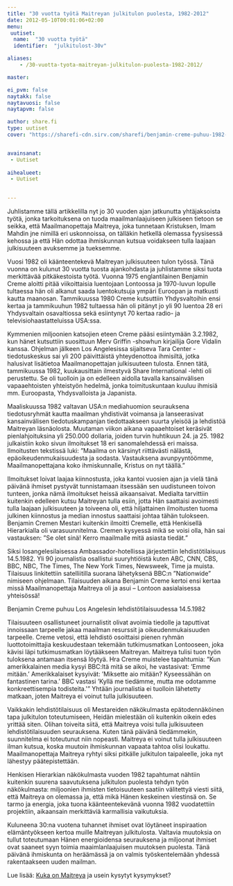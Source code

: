 ```yaml
---
title: "30 vuotta työtä Maitreyan julkitulon puolesta, 1982-2012"
date: 2012-05-10T00:01:06+02:00
menu:
 uutiset:
  name:  "30 vuotta työtä"
  identifier:  "julkitulost-30v"

aliases:
    - /30-vuotta-tyota-maitreyan-julkitulon-puolesta-1982-2012/

master:

ei_pvm: false
naytakk: false
naytavuosi: false
naytapvm: false

author: share.fi
type: uutiset
cover: "https://sharefi-cdn.sirv.com/sharefi/benjamin-creme-puhuu-1982-los-angeles-lehdistotilaisuus.jpg?cx=360&cw=686&cy=80"


avainsanat:
 - Uutiset
 
aihealueet:
 - Uutiset
 

---
```



<p class="alustus">Juhlistamme tällä artikkelilla nyt jo 30 vuoden ajan jatkunutta yhtäjaksoista työtä, jonka tarkoituksena on tuoda maailmanlaajuiseen julkiseen tietoon se seikka, että Maailmanopettaja Maitreya, joka tunnetaan Kristuksen, Imam Mahdin jne nimillä eri uskonnoissa, on tälläkin hetkellä olemassa fyysisessä kehossa ja että Hän odottaa ihmiskunnan kutsua voidakseen tulla laajaan julkisuuteen avuksemme ja tueksemme.</p>

<p>Vuosi 1982 oli käänteentekevä Maitreyan julkisuuteen tulon työssä. Tänä vuonna on kulunut 30 vuotta tuosta ajankohdasta ja juhlistamme siksi tuota merkittävää pitkäkestoista työtä. Vuonna 1975 englantilainen Benjamin Creme aloitti pitää viikoittaisia luentojaan Lontoossa ja 1970-luvun lopulle tultaessa hän oli alkanut saada luentokutsuja ympäri Euroopan ja matkusti kautta maanosan. Tammikuussa 1980 Creme kutsuttiin Yhdysvaltoihin ensi kertaa ja tammikuuhun 1982 tultaessa hän oli pitänyt jo yli 90 luentoa 28 eri Yhdysvaltain osavaltiossa sekä esiintynyt 70 kertaa radio- ja televisiohaastatteluissa USA:ssa.</p>
<p>Kymmenien miljoonien katsojien eteen Creme pääsi esiintymään 3.2.1982, kun hänet kutsuttiin suosittuun Merv Griffin -showhun kirjailija Gore Vidalin kanssa. Ohjelman jälkeen Los Angelesissa sijaitseva Tara Center -tiedotuskeskus sai yli 200 päivittäistä yhteydenottoa ihmisiltä, jotka halusivat lisätietoa Maailmanopettajan julkisuuteen tulosta. Ennen tätä, tammikuussa 1982, kuukausittain ilmestyvä Share International -lehti oli perustettu. Se oli tuolloin ja on edelleen aidolla tavalla kansainvälisen vapaaehtoisten yhteistyön hedelmä, jonka toimituskuntaan kuuluu ihmisiä mm. Euroopasta, Yhdysvalloista ja Japanista.</p>
<p>Maaliskuussa 1982 valtavan USA:n mediahuomion seurauksena tiedotusryhmät kautta maailman yhdistivät voimansa ja lanseerasivat kansainvälisen tiedotuskampanjan tiedottaakseen suurta yleisöä ja lehdistöä Maitreyan läsnäolosta. Muutaman viikon aikana vapaaehtoiset keräsivät pienlahjoituksina yli 250.000 dollaria, joiden turvin huhtikuun 24. ja 25. 1982 julkaistiin koko sivun ilmoitukset 18 eri sanomalehdessä eri maissa. Ilmoitusten tekstissä luki: &#8221;Maailma on kärsinyt riittävästi nälästä, epäoikeudenmukaisuudesta ja sodasta. Vastauksena avunpyyntöömme, Maailmanopettajana koko ihmiskunnalle, Kristus on nyt täällä.&#8221;</p>
<p>Ilmoitukset loivat laajaa kiinnostusta, joka kantoi vuosien ajan ja vielä tänä päivänä ihmiset pystyvät tunnistamaan itsessään sen uudistuneen toivon tunteen, jonka nämä ilmoitukset heissä aikaansaivat. Medialta tarvittiin kuitenkin edelleen kutsu Maitreyan tulla esiin, jotta Hän saattaisi avoimesti tulla laajaan julkisuuteen ja toiveena oli, että hiljattainen ilmoitusten tuoma julkinen kiinnostus ja median innostus saattaisi johtaa tähän tulokseen. Benjamin Cremen Mestari kuitenkin ilmoitti Cremelle, että Henkisellä Hierarkialla oli varasuunnitelma. Cremen kysyessä mikä se voisi olla, hän sai vastauksen: &#8221;Se olet sinä! Kerro maailmalle mitä asiasta tiedät.&#8221;</p>
<p>Siksi losangelesilaisessa Ambassador-hotellissa järjestettiin lehdistötilaisuus 14.5.1982. Yli 90 journalistia osallistui suuryhtiöistä kuten ABC, CNN, CBS, BBC, NBC, The Times, The New York Times, Newsweek, Time ja muista. Tilaisuus linkitettiin satelliitilla suorana lähetyksenä BBC:n &#8221;Nationwide&#8221; nimiseen ohjelmaan. Tilaisuuden aikana Benjamin Creme kertoi ensi kertaa missä Maailmanopettaja Maitreya oli ja asui – Lontoon aasialaisessa yhteisössä!</p>
<p class=""><img class="Sirv" data-src="https://sharefi-cdn.sirv.com/sharefi/benjamin-creme-puhuu-1982-los-angeles-lehdistotilaisuus.jpg" />
<br />Benjamin Creme puhuu Los Angelesin lehdistötilaisuudessa 14.5.1982</p>
<p>Tilaisuuteen osallistuneet journalistit olivat avoimia tiedolle ja taputtivat innoissaan tarpeelle jakaa maailman resurssit ja oikeudenmukaisuuden tarpeelle. Creme vetosi, että lehdistö osoittaisi pienen ryhmän luottotoimittajia keskuudestaan tekemään tutkimusmatkan Lontooseen, joka kävisi läpi tutkimusmatkan löytääkseen Maitreyan. Maitreya tulisi tuon työn tuloksena antamaan itsensä löytyä. Hra Creme muistelee tapahtumia: &#8221;Kun amerikkalainen media kysyi BBC:ltä mitä se aikoi, he vastasivat: &#8217;Emme mitään.&#8217; Amerikkalaiset kysyivät: &#8217;Miksette aio mitään? Kyseessähän on fantastinen tarina.&#8217; BBC vastasi &#8217;Kyllä me tiedämme, mutta me odotamme konkreettisempia todisteita.'&#8221; Yhtään journalistia ei tuolloin lähetetty matkaan, joten Maitreya ei voinut tulla julkisuuteen.</p>
<p>Vaikkakin lehdistötilaisuus oli Mestareiden näkökulmasta epätodennäköinen tapa julkitulon toteutumiseen, Heidän mielestään oli kuitenkin oikein edes yrittää siten. Olihan toiveita siitä, että Maitreya voisi tulla julkisuuteen lehdistötilaisuuden seurauksena. Kuten tänä päivänä tiedämmekin, suunnitelma ei toteutunut niin nopeasti. Maitreya ei voinut tulla julkisuuteen ilman kutsua, koska muutoin ihmiskunnan vapaata tahtoa olisi loukattu. Maailmanopettaja Maitreya ryhtyi siksi pitkälle julkitulon taipaleelle, joka nyt lähestyy päätepistettään.</p>
<p>Henkisen Hierarkian näkökulmasta vuoden 1982 tapahtumat nähtiin kuitenkin suurena saavutuksena julkitulon puolesta tehdyn työn näkökulmasta: miljoonien ihmisten tietoisuuteen saatiin välitettyä viesti siitä, että Maitreya on olemassa ja, että mikä Hänen keskeinen viestinsä on. Se tarmo ja energia, joka tuona käänteentekevänä vuonna 1982 vuodatettiin projektiin, aikaansain merkittäviä karmallisia vaikutuksia.</p>
<p>Kuluneena 30:na vuotena tuhannet ihmiset ovat löytäneet inspiraation elämäntyökseen kertoa muille Maitreyan julkitulosta. Valtavia muutoksia on tullut toteutumaan Hänen energioidensa seurauksena ja miljoonat ihmiset ovat saaneet syyn toimia maaimlanlaajuisen muutoksen puolesta. Tänä päivänä ihmiskunta on heräämässä ja on valmis työskentelemään yhdessä rakentaakseen uuden mailman.</p>
<p>Lue lisää: <a title="Usein kysytyt kysymykset" href="/usein-kysytyt-kysymykset">Kuka on Maitreya</a> ja usein kysytyt kysymykset?</p>